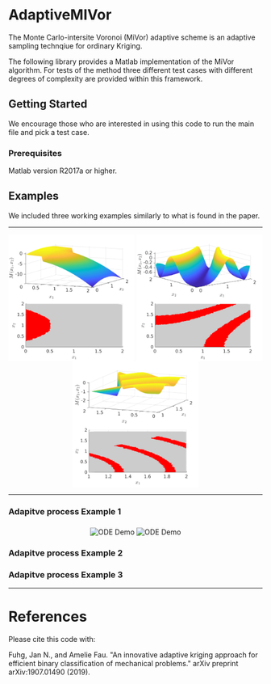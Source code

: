 # AdaptiveMIVor
The Monte Carlo-intersite Voronoi (MiVor) adaptive scheme is an adaptive sampling technqiue for ordinary Kriging. 

The following library provides a Matlab implementation of the MiVor algorithm. For tests of the method three different test cases with different degrees of complexity are provided within this framework.


## Getting Started

We encourage those who are interested in using this code to run the main file and pick a test case.

### Prerequisites

Matlab version R2017a or higher.

## Examples 

We included three working examples similarly to what is found in the paper.

---

<p align="center">
  <img align="middle" src="./docs/TestCase1_Image.png" alt="Example 1" width="250" height="250" />
  <img align="middle" src="./docs/TestCase2_Image.png" alt="Example 1" width="250" height="250" />
  <img align="middle" src="./docs/TestCase3_Image.png" alt="Example 1" width="250" height="250" />
</p>

---

### Adapitve process Example 1

<p align="center">
<img align="middle" src="./docs/TestCase1_MetaVor.gif" alt="ODE Demo" width="400" height="500" />
  <img align="middle" src="./docs/TestCase1_Vor.gif" alt="ODE Demo" width="400" height="500" />
</p>

### Adapitve process Example 2

### Adapitve process Example 3
---

# References

Please cite this code with:

Fuhg, Jan N., and Amelie Fau. "An innovative adaptive kriging approach for efficient binary classification of mechanical problems." arXiv preprint arXiv:1907.01490 (2019).



